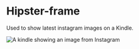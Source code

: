 Hipster-frame
=============

Used to show latest instagram images on a Kindle.

![A kindle showing an image from Instagram](http://i.imgur.com/FydTQoN.jpg "Hipster food!")
